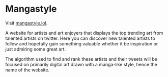# Mangastyle

Visit [mangastyle.lol](mangastyle.lol).

A website for artists and art enjoyers that displays the top trending art from talented artists on twitter. Here you can discover new talented artists to follow and hopefully gain something valuable whether it be inspiration or just admiring some great art.

The algorithm used to find and rank these artists and their tweets will be focused on primarily digital art drawn with a manga-like style, hence the name of the website.